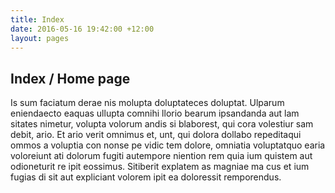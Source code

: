 ```yaml
---
title: Index
date: 2016-05-16 19:42:00 +12:00
layout: pages
---
```


## Index / Home page

Is sum faciatum derae nis molupta doluptateces doluptat.
Ulparum eniendaecto eaquas ullupta comnihi llorio bearum ipsandanda aut lam sitates nimetur, volupta volorum andis si blaborest, qui cora volestiur sam debit, ario. Et ario verit omnimus et, unt, qui dolora dollabo repeditaqui ommos a voluptia con nonse pe vidic tem dolore, omniatia voluptatquo earia voloreiunt ati dolorum fugiti autempore niention rem quia ium quistem aut odioneturit re ipit eossimus.
Sitiberit explatem as magniae ma cus et ium fugias di sit aut expliciant volorem ipit ea doloressit remporendus.
